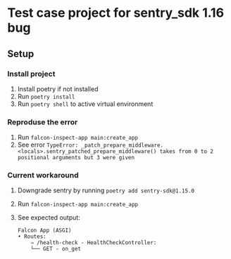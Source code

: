# Test case project for sentry_sdk 1.16 bug

## Setup

### Install project

1. Install poetry if not installed
2. Run `poetry install`
3. Run `poetry shell` to active virtual environment

### Reproduse the error

1. Run `falcon-inspect-app main:create_app`
2. See error `TypeError: _patch_prepare_middleware.<locals>.sentry_patched_prepare_middleware() takes from 0 to 2 positional arguments but 3 were given`

### Current workaround

1. Downgrade sentry by running `poetry add sentry-sdk@1.15.0`
2. Run `falcon-inspect-app main:create_app`
3. See expected output:

    ```shell
    Falcon App (ASGI)
    • Routes:
        ⇒ /health-check - HealthCheckController:
        └── GET - on_get
    ```
